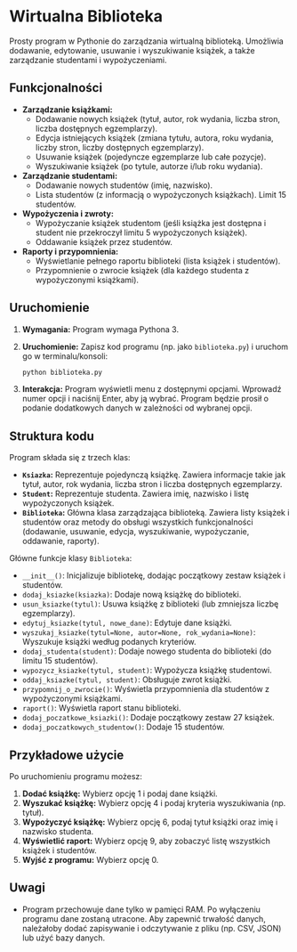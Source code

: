 # Wirtualna Biblioteka

Prosty program w Pythonie do zarządzania wirtualną biblioteką.  Umożliwia dodawanie, edytowanie, usuwanie i wyszukiwanie książek, a także zarządzanie studentami i wypożyczeniami.

## Funkcjonalności

*   **Zarządzanie książkami:**
    *   Dodawanie nowych książek (tytuł, autor, rok wydania, liczba stron, liczba dostępnych egzemplarzy).
    *   Edycja istniejących książek (zmiana tytułu, autora, roku wydania, liczby stron, liczby dostępnych egzemplarzy).
    *   Usuwanie książek (pojedyncze egzemplarze lub całe pozycje).
    *   Wyszukiwanie książek (po tytule, autorze i/lub roku wydania).
*   **Zarządzanie studentami:**
    *   Dodawanie nowych studentów (imię, nazwisko).
    *   Lista studentów (z informacją o wypożyczonych książkach).  Limit 15 studentów.
*   **Wypożyczenia i zwroty:**
    *   Wypożyczanie książek studentom (jeśli książka jest dostępna i student nie przekroczył limitu 5 wypożyczonych książek).
    *   Oddawanie książek przez studentów.
*   **Raporty i przypomnienia:**
    *   Wyświetlanie pełnego raportu biblioteki (lista książek i studentów).
    *   Przypomnienie o zwrocie książek (dla każdego studenta z wypożyczonymi książkami).

## Uruchomienie

1.  **Wymagania:** Program wymaga Pythona 3.
2.  **Uruchomienie:** Zapisz kod programu (np. jako `biblioteka.py`) i uruchom go w terminalu/konsoli:

    ```bash
    python biblioteka.py
    ```

3. **Interakcja:** Program wyświetli menu z dostępnymi opcjami.  Wprowadź numer opcji i naciśnij Enter, aby ją wybrać.  Program będzie prosił o podanie dodatkowych danych w zależności od wybranej opcji.

## Struktura kodu

Program składa się z trzech klas:

*   **`Ksiazka`:** Reprezentuje pojedynczą książkę.  Zawiera informacje takie jak tytuł, autor, rok wydania, liczba stron i liczba dostępnych egzemplarzy.
*   **`Student`:** Reprezentuje studenta.  Zawiera imię, nazwisko i listę wypożyczonych książek.
*   **`Biblioteka`:**  Główna klasa zarządzająca biblioteką.  Zawiera listy książek i studentów oraz metody do obsługi wszystkich funkcjonalności (dodawanie, usuwanie, edycja, wyszukiwanie, wypożyczanie, oddawanie, raporty).

Główne funkcje klasy `Biblioteka`:

* `__init__()`: Inicjalizuje bibliotekę, dodając początkowy zestaw książek i studentów.
* `dodaj_ksiazke(ksiazka)`: Dodaje nową książkę do biblioteki.
* `usun_ksiazke(tytul)`: Usuwa książkę z biblioteki (lub zmniejsza liczbę egzemplarzy).
* `edytuj_ksiazke(tytul, nowe_dane)`: Edytuje dane książki.
* `wyszukaj_ksiazke(tytul=None, autor=None, rok_wydania=None)`: Wyszukuje książki według podanych kryteriów.
* `dodaj_studenta(student)`: Dodaje nowego studenta do biblioteki (do limitu 15 studentów).
* `wypozycz_ksiazke(tytul, student)`: Wypożycza książkę studentowi.
* `oddaj_ksiazke(tytul, student)`: Obsługuje zwrot książki.
* `przypomnij_o_zwrocie()`: Wyświetla przypomnienia dla studentów z wypożyczonymi książkami.
* `raport()`: Wyświetla raport stanu biblioteki.
* `dodaj_poczatkowe_ksiazki()`: Dodaje początkowy zestaw 27 książek.
* `dodaj_poczatkowych_studentow()`: Dodaje 15 studentów.

## Przykładowe użycie

Po uruchomieniu programu możesz:

1.  **Dodać książkę:** Wybierz opcję 1 i podaj dane książki.
2.  **Wyszukać książkę:** Wybierz opcję 4 i podaj kryteria wyszukiwania (np. tytuł).
3.  **Wypożyczyć książkę:** Wybierz opcję 6, podaj tytuł książki oraz imię i nazwisko studenta.
4.  **Wyświetlić raport:** Wybierz opcję 9, aby zobaczyć listę wszystkich książek i studentów.
5.  **Wyjść z programu:** Wybierz opcję 0.

## Uwagi

*   Program przechowuje dane tylko w pamięci RAM. Po wyłączeniu programu dane zostaną utracone.  Aby zapewnić trwałość danych, należałoby dodać zapisywanie i odczytywanie z pliku (np. CSV, JSON) lub użyć bazy danych.
